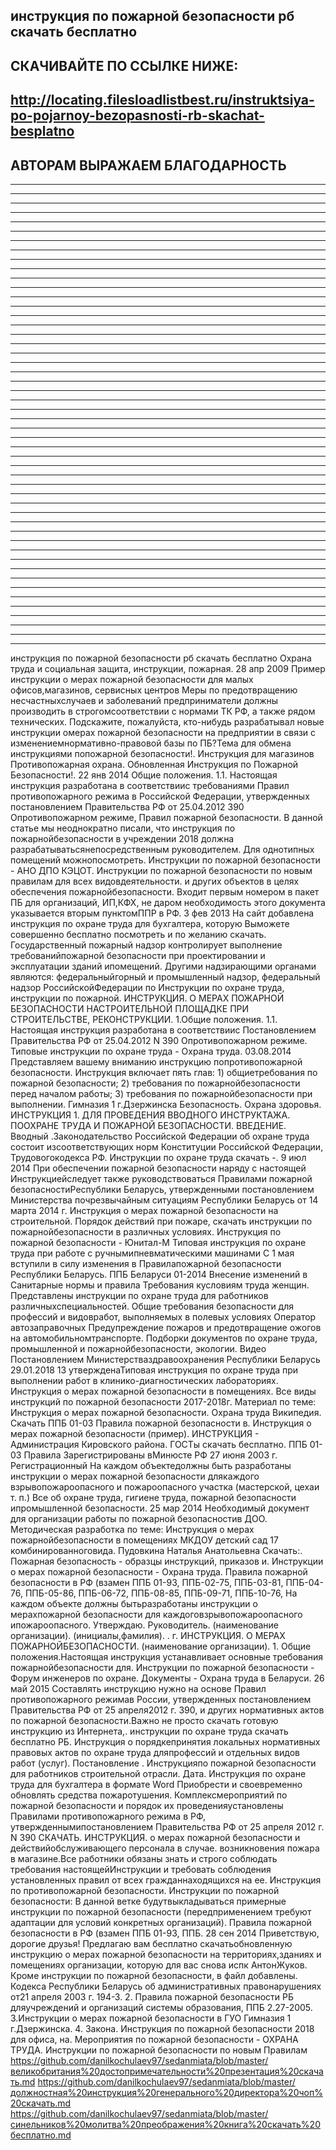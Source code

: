 инструкция по пожарной безопасности рб скачать бесплатно
--------------------------------------------------
СКАЧИВАЙТЕ ПО ССЫЛКЕ НИЖЕ:
--------------------------------------------------
http://locating.filesloadlistbest.ru/instruktsiya-po-pojarnoy-bezopasnosti-rb-skachat-besplatno
--------------------------------------------------
АВТОРАМ ВЫРАЖАЕМ БЛАГОДАРНОСТЬ
--------------------------------------------------
--------------------------------------------------
--------------------------------------------------
--------------------------------------------------
--------------------------------------------------
--------------------------------------------------
--------------------------------------------------
--------------------------------------------------
--------------------------------------------------
--------------------------------------------------
--------------------------------------------------
--------------------------------------------------
--------------------------------------------------
--------------------------------------------------
--------------------------------------------------
--------------------------------------------------
--------------------------------------------------
--------------------------------------------------
--------------------------------------------------
--------------------------------------------------
--------------------------------------------------
--------------------------------------------------
--------------------------------------------------
--------------------------------------------------
--------------------------------------------------
--------------------------------------------------
--------------------------------------------------
--------------------------------------------------
--------------------------------------------------
--------------------------------------------------
--------------------------------------------------
--------------------------------------------------
--------------------------------------------------
--------------------------------------------------
--------------------------------------------------
--------------------------------------------------
--------------------------------------------------
--------------------------------------------------
--------------------------------------------------
--------------------------------------------------
--------------------------------------------------
--------------------------------------------------
--------------------------------------------------
--------------------------------------------------
--------------------------------------------------
--------------------------------------------------
--------------------------------------------------
--------------------------------------------------
--------------------------------------------------
--------------------------------------------------
--------------------------------------------------
инструкция по пожарной безопасности рб скачать бесплатно Охрана труда и социальная защита, инструкции, пожарная. 28 апр 2009  Пример инструкции о мерах пожарной безопасности для малых офисов,магазинов, сервисных центров  Меры по предотвращению несчастныхслучаев и заболеваний предприниматели должны производить в строгомсоответствии с нормами ТК РФ, а также рядом технических. Подскажите, пожалуйста, кто-нибудь разрабатывал новые инструкции омерах пожарной безопасности на предприятии в связи с изменениемнормативно-правовой базы по ПБ?Тема для обмена инструкциями попожарной безопасности!. Инструкция для магазинов  Противопожарная охрана. Обновленная Инструкция по Пожарной Безопасности!. 22 янв 2014  Общие положения. 1.1. Настоящая инструкция разработана в соответствиис требованиями Правил противопожарного режима в Российской Федерации, утвержденных постановлением Правительства РФ от 25.04.2012  390 Опротивопожарном режиме, Правил пожарной безопасности. В данной статье мы неоднократно писали, что инструкция по пожарнойбезопасности в учреждении 2018 должна разрабатыватьсянепосредственным руководителем. Для однотипных помещений можнопосмотреть. Инструкции по пожарной безопасности - АНО ДПО КЭЦОТ. Инструкции по пожарной безопасности по новым правилам для всех видовдеятельности.  и других объектов в целях обеспечения пожарнойбезопасности. Входит первым номером в пакет ПБ для организаций, ИП,КФХ, не даром необходимость этого документа указывается вторым пунктомППР в РФ. 3 фев 2013  На сайт добавлена инструкция по охране труда для бухгалтера, которую Выможете совершенно бесплатно посмотреть и по желанию скачать. Государственный пожарный надзор контролирует выполнение требованийпожарной безопасности при проектировании и эксплуатации зданий ипомещений. Другими надзирающими органами являются: федеральныйгорный и промышленный надзор, федеральный надзор РоссийскойФедерации по
Инструкции по охране труда, инструкции по пожарной. ИНСТРУКЦИЯ. О МЕРАХ ПОЖАРНОЙ БЕЗОПАСНОСТИ НАСТРОИТЕЛЬНОЙ ПЛОЩАДКЕ ПРИ СТРОИТЕЛЬСТВЕ, РЕКОНСТРУКЦИИ. 1.Общие положения. 1.1. Настоящая инструкция разработана в соответствиис Постановлением Правительства РФ от 25.04.2012 N 390 Опротивопожарном режиме. Типовые инструкции по охране труда - Охрана труда. 03.08.2014  Представляем вашему вниманию инструкцию попротивопожарной безопасности. Инструкция включает пять глав: 1) общиетребования по пожарной безопасности; 2) требования по пожарнойбезопасности перед началом работы; 3) требования по пожарнойбезопасности при выполнении. Гимназия 1 г.Дзержинска  Безопасность. Охрана здоровья. ИНСТРУКЦИЯ  1. ДЛЯ ПРОВЕДЕНИЯ ВВОДНОГО ИНСТРУКТАЖА. ПООХРАНЕ ТРУДА И ПОЖАРНОЙ БЕЗОПАСНОСТИ. ВВЕДЕНИЕ. Вводный .Законодательство Российской Федерации об охране труда состоит изсоответствующих норм Конституции Российской Федерации, Трудовогокодекса РФ. Инструкции по охране труда скачать -. 9 июл 2014  При обеспечении пожарной безопасности наряду с настоящей Инструкциейследует также руководствоваться Правилами пожарной безопасностиРеспублики Беларусь, утвержденными постановлением Министерства почрезвычайным ситуациям Республики Беларусь от 14 марта 2014 г. Инструкция о мерах пожарной безопасности на строительной. Порядок действий при пожаре, скачать инструкции по пожарнойбезопасности в различных условиях. Инструкция по пожарной безопасности - Юнитал-М
Типовая инструкция по охране труда при работе с ручнымипневматическими машинами  C 1 мая вступили в силу изменения в Правилапожарной безопасности Республики Беларусь. ППБ Беларуси 01-2014 Внесение изменений в Санитарные нормы и правила Требования кусловиям труда женщин. Представлены инструкции по охране труда для работников различныхспециальностей.  Общие требования безопасности для профессий и видовработ, выполняемых в полевых условиях  Оператор автозаправочных Предупреждение пожаров и предотвращение ожогов на автомобильномтранспорте. Подборки документов по охране труда, промышленной и пожарнойбезопасности, экологии. Видео  Постановлением Министерстваздравоохранения Республики Беларусь 29.01.2018  13 утвержденаТиповая инструкция по охране труда при выполнении работ в клинико-диагностических лабораториях. Инструкция о мерах пожарной безопасности в помещениях. Все виды инструкций по пожарной безопасности 2017-2018г. Материал по теме: Инструкция о мерах пожарной безопасности. Охрана труда  Википедия. Скачать ППБ 01-03 Правила пожарной безопасности в. Инструкция о мерах пожарной безопасности (пример). ИНСТРУКЦИЯ - Администрация Кировского района. ГОСТы скачать бесплатно. ППБ 01-03 Правила  Зарегистрированы вМинюсте РФ 27 июня 2003 г. Регистрационный  На каждом объектедолжны быть разработаны инструкции о мерах пожарной безопасности длякаждого взрывопожароопасного и пожароопасного участка (мастерской, цехаи т. п.)
Все об охране труда, гигиене труда, пожарной безопасности ипромышленной безопасности. 25 мар 2014  Необходимый документ для организации работы по пожарной безопасностив ДОО.  Методическая разработка по теме: Инструкция о мерах пожарнойбезопасности в помещениях МКДОУ детский сад  17 комбинированноговида. Пудовкина Наталья Анатольевна  Скачать:. Пожарная безопасность - образцы инструкций, приказов и. Инструкции о мерах пожарной безопасности - Охрана труда. Правила пожарной безопасности в РФ (взамен ППБ 01-93, ППБ-02-75, ППБ-03-81, ППБ-04-76, ППБ-05-86, ППБ-06-72, ППБ-08-85, ППБ-09-71, ППБ-10-76,  На каждом объекте должны бытьразработаны инструкции о мерахпожарной безопасности для каждоговзрывопожароопасного ипожароопасного. Утверждаю. Руководитель. (наименование организации). (инициалы,фамилия). . г. ИНСТРУКЦИЯ. О МЕРАХ ПОЖАРНОЙБЕЗОПАСНОСТИ. (наименование организации). 1. Общие положения.Настоящая инструкция устанавливает основные требования пожарнойбезопасности для. Инструкции по пожарной безопасности - Форум инженеров по охране. Документы - Охрана труда в Беларуси. 26 май 2015  Составлять инструкцию нужно на основе Правил противопожарного режимав России, утвержденных постановлением Правительства РФ от 25 апреля2012 г.  390, и других нормативных актов по пожарной безопасности.Важно не просто скачать готовую инструкцию из Интернета,. инструкции по охране труда скачать бесплатно РБ.  Инструкция о порядкепринятия локальных нормативных правовых актов по охране труда дляпрофессий и отдельных видов работ (услуг). Постановление . Инструкцияпо пожарной безопасности для работников строительной отрасли. Дата. Инструкция по охране труда для бухгалтера в формате Word
Приобрести и своевременно обновлять средства пожаротушения. Комплексмероприятий по пожарной безопасности и порядок их проведенияустановлены Правилами противопожарного режима в РФ, утвержденнымипостановлением Правительства РФ от 25 апреля 2012 г. N 390 СКАЧАТЬ. ИНСТРУКЦИЯ. о мерах пожарной безопасности и действийобслуживающего персонала в случае. возникновения пожара в магазине.Все работники обязаны знать и строго соблюдать требования настоящейИнструкции и требовать соблюдения установленных правил от всех гражданнаходящихся на ее. Инструкция по противопожарной безопасности. Инструкции по пожарной безопасности: В данной ветке будутвыкладываться примерные инструкции по пожарной безопасности (передприменением требуют адаптации для условий конкретных организаций). Правила пожарной безопасности в РФ (взамен ППБ 01-93, ППБ. 28 сен 2014  Приветствую, дорогие друзья! Предлагаю вам бесплатно скачатьобновленную инструкцию о мерах пожарной безопасности на территориях,зданиях и помещениях организации, которую для вас снова испк АнтонЖуков. Кроме инструкции по пожарной безопасности, в файл добавлены. Кодекса Республики Беларусь об административных правонарушениях от21 апреля 2003 г. 194-З. 2. Правила пожарной безопасности РБ дляучреждений и организаций системы образования, ППБ 2.27-2005. 3.Инструкции о мерах пожарной безопасности в ГУО Гимназия 1 г.Дзержинска. 4. Закона. Инструкция по пожарной безопасности  2018  для офиса, на. Мероприятия по пожарной безопасности - ОХРАНА ТРУДА. Инструкции по пожарной безопасности по новым Правилам
https://github.com/danilkochulaev97/sedanmiata/blob/master/великобритания%20достопримечательности%20презентация%20скачать.md
https://github.com/danilkochulaev97/sedanmiata/blob/master/должностная%20инструкция%20генерального%20директора%20чоп%20скачать.md
https://github.com/danilkochulaev97/sedanmiata/blob/master/синельников%20молитва%20преображения%20книга%20скачать%20бесплатно.md